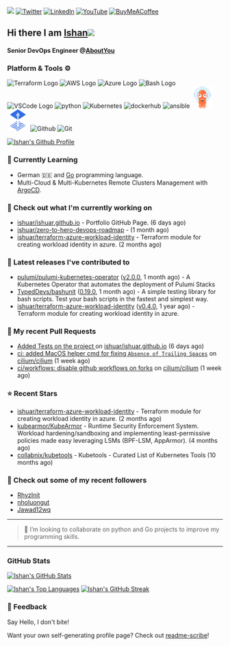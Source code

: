 <img src="https://visitor-badge.laobi.icu/badge?page_id=ishuar.ishuar&" width="105px"/> [![Twitter](https://img.shields.io/badge/Twitter-%231DA1F2.svg?style=for-the-badge&logo=Twitter&logoColor=white)](https://twitter.com/ishuar_)
[![LinkedIn](https://img.shields.io/badge/linkedin-%230077B5.svg?style=for-the-badge&logo=linkedin&logoColor=white)](https://linkedin.com/in/ishuar)
[![YouTube](https://img.shields.io/badge/YouTube-%23FF0000.svg?style=for-the-badge&logo=YouTube&logoColor=white)](https://www.youtube.com/@learndevopsdotin) [![BuyMeACoffee](https://img.shields.io/badge/Buy%20Me%20a%20Coffee-ffdd00?style=for-the-badge&logo=buy-me-a-coffee&logoColor=black)](https://www.buymeacoffee.com/ishuar)

## Hi there I am [Ishan](https://ishan.learndevops.in/)<img src="https://raw.githubusercontent.com/MartinHeinz/MartinHeinz/master/wave.gif" width="30px">

#### Senior DevOps Engineer @[AboutYou](https://corporate.aboutyou.de/en/)

### Platform & Tools ⚙️



<p>
  <img src="https://user-images.githubusercontent.com/25181517/183345121-36788a6e-5462-424a-be67-af1ebeda79a2.png" alt="Terraform Logo" width="50" height="50" />
  <img src="https://cdn.worldvectorlogo.com/logos/aws-2.svg" alt="AWS Logo" width="50" height="50" />
  <img src="https://cdn.worldvectorlogo.com/logos/azure-1.svg" alt="Azure Logo" width="50" height="50" />
  <img src="https://cdn.worldvectorlogo.com/logos/bash-1.svg" alt="Bash Logo" width="50" height="50"  width="50" height="50" />
  <img src="https://cdn.worldvectorlogo.com/logos/visual-studio-code-1.svg" alt="VSCode Logo" width="50" height="50"/>
  <img src="https://worldvectorlogo.com/logos/python-5.svg"alt="python" width="50" height="50" />
  <img src="https://worldvectorlogo.com/logos/kubernets.svg" alt="Kubernetes" width="50" height="50" />
  <img src="https://cdn.worldvectorlogo.com/logos/docker.svg" alt="dockerhub" width="50" height="50" />
  <img src="https://cdn.worldvectorlogo.com/logos/ansible.svg" alt="ansible" width="50" height="50" />
  <img src="./svg/argoprojio-icon.svg" alt="argocd" width="50" height="50" />
  <img src="./svg/fluxcdio-icon.svg" alt="fluxcd" width="50" height="50" />
  <img src="https://worldvectorlogo.com/logos/github-icon-2.svg" alt="Github" width="50" height="50" />
  <img src="https://worldvectorlogo.com/logos/git-icon.svg" alt="Git" width="50" height="50" />
</p>

[![Ishan's Github Profile](https://github-profile-summary-cards.vercel.app/api/cards/profile-details?username=ishuar&theme=github_dark)](https://github.com/vn7n24fzkq/github-profile-summary-cards)


### 🌱 Currently Learning

- German 🇩🇪 and [Go](https://go.dev/doc/) programming language.
- Multi-Cloud & Multi-Kubernetes Remote Clusters Management with [ArgoCD](https://argoproj.io/argo-cd/).

### 👷 Check out what I'm currently working on

- [ishuar/ishuar.github.io](https://github.com/ishuar/ishuar.github.io) - Portfolio GitHub Page. (6 days ago)
- [ishuar/zero-to-hero-devops-roadmap](https://github.com/ishuar/zero-to-hero-devops-roadmap) -  (1 month ago)
- [ishuar/terraform-azure-workload-identity](https://github.com/ishuar/terraform-azure-workload-identity) - Terraform module for creating workload identity in azure. (2 months ago)

### 🔭 Latest releases I've contributed to

- [pulumi/pulumi-kubernetes-operator](https://github.com/pulumi/pulumi-kubernetes-operator) ([v2.0.0](https://github.com/pulumi/pulumi-kubernetes-operator/releases/tag/v2.0.0), 1 month ago) - A Kubernetes Operator that automates the deployment of Pulumi Stacks
- [TypedDevs/bashunit](https://github.com/TypedDevs/bashunit) ([0.19.0](https://github.com/TypedDevs/bashunit/releases/tag/0.19.0), 1 month ago) - A simple testing library for bash scripts. Test your bash scripts in the fastest and simplest way.
- [ishuar/terraform-azure-workload-identity](https://github.com/ishuar/terraform-azure-workload-identity) ([v0.4.0](https://github.com/ishuar/terraform-azure-workload-identity/releases/tag/v0.4.0), 1 year ago) - Terraform module for creating workload identity in azure.

### 🔨 My recent Pull Requests

- [Added Tests on the project ](https://github.com/ishuar/ishuar.github.io/pull/18) on [ishuar/ishuar.github.io](https://github.com/ishuar/ishuar.github.io) (6 days ago)
- [ci: added MacOS helper cmd for fixing `Absence of Trailing Spaces`](https://github.com/cilium/cilium/pull/38792) on [cilium/cilium](https://github.com/cilium/cilium) (1 week ago)
- [ci/workflows: disable github workflows on forks](https://github.com/cilium/cilium/pull/38791) on [cilium/cilium](https://github.com/cilium/cilium) (1 week ago)

### ⭐ Recent Stars

- [ishuar/terraform-azure-workload-identity](https://github.com/ishuar/terraform-azure-workload-identity) - Terraform module for creating workload identity in azure. (2 months ago)
- [kubearmor/KubeArmor](https://github.com/kubearmor/KubeArmor) - Runtime Security Enforcement System. Workload hardening/sandboxing and implementing least-permissive policies made easy leveraging LSMs (BPF-LSM, AppArmor). (4 months ago)
- [collabnix/kubetools](https://github.com/collabnix/kubetools) - Kubetools - Curated List of Kubernetes Tools (10 months ago)

### 👯 Check out some of my recent followers

- [RhyzInit](https://github.com/RhyzInit)
- [nholuongut](https://github.com/nholuongut)
- [Jawad12wq](https://github.com/Jawad12wq)

---
> 👯 I’m looking to collaborate on python and Go projects to improve my programming skills.
---
### GitHub Stats

[![Ishan's GitHub Stats](https://github-readme-stats-ishuar.vercel.app/api?username=ishuar&show_icons=true&count_private=true&theme=radical&show=prs_merged_percentage&rank_icon=github)](https://github.com/ishuar/github-readme-stats)

[![Ishan's Top Languages](https://github-readme-stats-ishuar.vercel.app/api/top-langs?username=ishuar&layout=compact&langs_count=8&card_width=400&theme=radical)](#)
[![Ishan's GitHub Streak](https://streak-stats.demolab.com?user=ishuar&theme=radical&hide_border=false&card_width=400)](https://git.io/streak-stats)

### 💬 Feedback

Say Hello, I don't bite!


Want your own self-generating profile page? Check out [readme-scribe](https://github.com/muesli/readme-scribe)!
